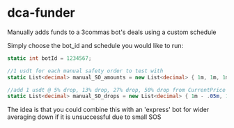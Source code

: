 # dca-funder
Manually adds funds to a 3commas bot's deals using a custom schedule

Simply choose the bot_id and schedule you would like to run:

```csharp
static int botId = 1234567;

//1 usdt for each manual safety order to test with
static List<decimal> manual_SO_amounts = new List<decimal> { 1m, 1m, 1m, 1m };

//add 1 usdt @ 5% drop, 13% drop, 27% drop, 50% drop from CurrentPrice
static List<decimal> manual_SO_drops = new List<decimal> { 1m - .05m, 1m - .13m, 1m - .27m, 1m - .50m };
```

The idea is that you could combine this with an 'express' bot for wider averaging down if it is unsuccessful due to small SOS

